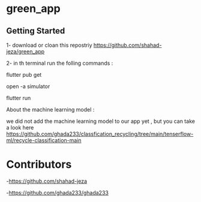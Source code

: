# green_app


## Getting Started

1- download or cloan this repostriy
https://github.com/shahad-jeza/green_app

2- in th terminal run the folling commands : 

flutter pub get

open -a simulator

flutter run

About the machine learning model : 

we did not add the machine learning model to our app yet , but you can take a look here 
https://github.com/ghada233/classfication_recycling/tree/main/tenserflow-ml/recycle-classification-main


# Contributors
-https://github.com/shahad-jeza

-https://github.com/ghada233/ghada233
